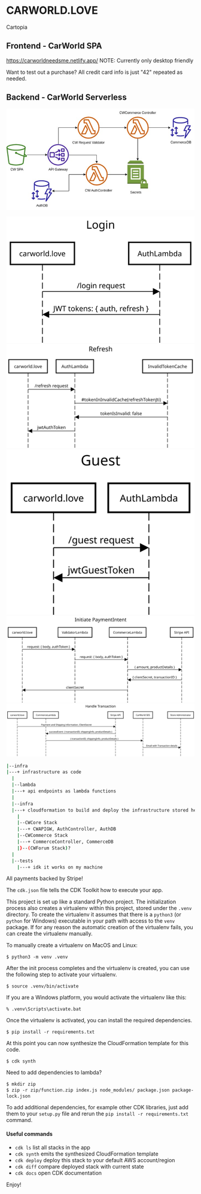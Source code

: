 # CARWORLD.LOVE
Cartopia

## Frontend - CarWorld SPA
https://carworldneedsme.netlify.app/
NOTE: Currently only desktop friendly

Want to test out a purchase?
All credit card info is just "42" repeated as needed.

## Backend - CarWorld Serverless
![CarWorld System Diagram](https://github.com/matthewmsaucedo/CarWorld/blob/main/backend/diagrams/CarWorldSystemDesign.jpg?raw=true)


![CarWorld Login Flow](https://github.com/matthewmsaucedo/CarWorld/blob/main/backend/diagrams/login.svg?raw=true)
![CarWorld Refresh Flow](https://github.com/matthewmsaucedo/CarWorld/blob/main/backend/diagrams/refresh.svg?raw=true)
![CarWorld Guest Flow](https://github.com/matthewmsaucedo/CarWorld/blob/main/backend/diagrams/guest.svg?raw=true)
![CarWorld Initiate PaymentIntent Flow](https://github.com/matthewmsaucedo/CarWorld/blob/main/backend/diagrams/init_payment_intent.svg?raw=true)
![CarWorld Handle Completed Transaction Flow](https://github.com/matthewmsaucedo/CarWorld/blob/main/backend/diagrams/handle_transaction.svg?raw=true)
``` sh
|--infra
|---+ infrastructure as code
  |
  |--lambda
  |---+ api endpoints as lambda functions
  |
  |--infra
  |---+ cloudformation to build and deploy the infrastructure stored here
    |
    |--CWCore Stack
    |---+ CWAPIGW, AuthController, AuthDB
    |--CWCommerce Stack
    |---+ CommerceController, CommerceDB
    |}--(CWForum Stack)?
  |
  |--tests
    |---+ idk it works on my machine
```

All payments backed by Stripe!

The `cdk.json` file tells the CDK Toolkit how to execute your app.

This project is set up like a standard Python project.  The initialization
process also creates a virtualenv within this project, stored under the `.venv`
directory.  To create the virtualenv it assumes that there is a `python3`
(or `python` for Windows) executable in your path with access to the `venv`
package. If for any reason the automatic creation of the virtualenv fails,
you can create the virtualenv manually.

To manually create a virtualenv on MacOS and Linux:

```
$ python3 -m venv .venv
```

After the init process completes and the virtualenv is created, you can use the following
step to activate your virtualenv.

```
$ source .venv/bin/activate
```

If you are a Windows platform, you would activate the virtualenv like this:

```
% .venv\Scripts\activate.bat
```

Once the virtualenv is activated, you can install the required dependencies.

```
$ pip install -r requirements.txt
```

At this point you can now synthesize the CloudFormation template for this code.

```
$ cdk synth
```

Need to add dependencies to lambda?

```
$ mkdir zip
$ zip -r zip/function.zip index.js node_modules/ package.json package-lock.json
```

To add additional dependencies, for example other CDK libraries, just add
them to your `setup.py` file and rerun the `pip install -r requirements.txt`
command.

#### Useful commands

 * `cdk ls`          list all stacks in the app
 * `cdk synth`       emits the synthesized CloudFormation template
 * `cdk deploy`      deploy this stack to your default AWS account/region
 * `cdk diff`        compare deployed stack with current state
 * `cdk docs`        open CDK documentation

Enjoy!

